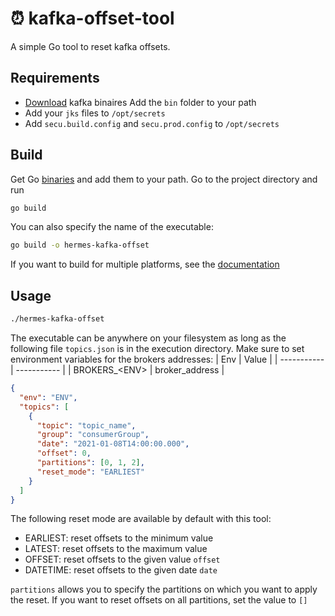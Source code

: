 # :alarm_clock: kafka-offset-tool

A simple Go tool to reset kafka offsets.

## Requirements

- [Download](https://kafka.apache.org/downloads) kafka binaires
  Add the `bin` folder to your path
- Add your `jks` files to `/opt/secrets`
- Add `secu.build.config` and `secu.prod.config` to `/opt/secrets`

## Build

Get Go [binaries](https://golang.org/dl/) and add them to your path. Go to the project directory and run

```bash
go build
```

You can also specify the name of the executable:

```bash
go build -o hermes-kafka-offset
```

If you want to build for multiple platforms, see the [documentation](https://www.digitalocean.com/community/tutorials/how-to-build-go-executables-for-multiple-platforms-on-ubuntu-16-04)

## Usage

```bash
./hermes-kafka-offset
```

The executable can be anywhere on your filesystem as long as the following file `topics.json` is in the execution directory.
Make sure to set environment variables for the brokers addresses:
| Env | Value |
| ----------- | ----------- |
| BROKERS\_\<ENV\> | broker_address |

```json
{
  "env": "ENV",
  "topics": [
    {
      "topic": "topic_name",
      "group": "consumerGroup",
      "date": "2021-01-08T14:00:00.000",
      "offset": 0,
      "partitions": [0, 1, 2],
      "reset_mode": "EARLIEST"
    }
  ]
}

```

The following reset mode are available by default with this tool:

- EARLIEST: reset offsets to the minimum value
- LATEST: reset offsets to the maximum value
- OFFSET: reset offsets to the given value `offset`
- DATETIME: reset offsets to the given date `date`

`partitions` allows you to specify the partitions on which you want to apply the reset. If you want to reset offsets on all partitions, set the value to `[]`

